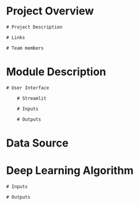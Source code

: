 # Project Overview

    # Project Description

    # Links

    # Team members

# Module Description

    # User Interface
    
        # Streamlit
        
        # Inputs
        
        # Outputs
        
# Data Source

# Deep Learning Algorithm

    # Inputs
    
    # Outputs
    
    

